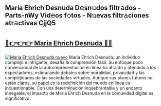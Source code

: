 ## Maria Ehrich Desnuda D𝚎sn𝚞dos filtr𝚊dos - Parts-nWy Vid𝚎os f𝚘tos - N𝚞evas filtr𝚊ciones atr𝚊ctivas CjjQ5

# <h2><a href="http://mb56r0.tromn.icu/?c=Maria+Ehrich+Desnuda">🔗👉👉👉 Maria Ehrich Desnuda 🔗🔗</a></h2>

[![Maria Ehrich Desnuda nuevo](https://i.imgur.com/pEAQMta.gif)](http://mb56r0.tromn.icu/?c=Maria+Ehrich+Desnuda)
Maria Ehrich Desnuda, un individuo complejo e intrigante, desafía la comprensión fácil. Su enfoque poco convencional de la autorrepresentación en línea ha atraído y ofendido a los espectadores, estimulando debates sobre moralidad, privacidad y las complejidades de las sociedades virtuales. Aunque sus planes futuros no están claros, su papel en la redefinición del mundo en línea es incuestionable. Con una determinación inquebrantable y un encanto innegable, el impacto de Maria Ehrich Desnuda en la comunidad digital es significativo.
